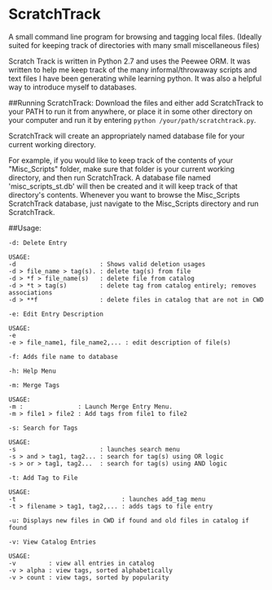 # ScratchTrack
A small command line program for browsing and tagging local files. (Ideally suited for keeping track of directories with many small miscellaneous files)

Scratch Track is written in Python 2.7 and uses the Peewee ORM. It was written to help me keep track of the many informal/throwaway
scripts and text files I have been generating while learning python. It was also a helpful way to introduce myself to databases.


##Running ScratchTrack:
Download the files and either add ScratchTrack to your PATH to run it from anywhere, or place it in some other directory on your computer and run it by entering `python /your/path/scratchtrack.py`.

ScratchTrack will create an appropriately named database file for your current working directory. 

For example, if you would like to keep track of the contents of your "Misc_Scripts" folder, make sure that folder is your current working directory, and then run ScratchTrack. A database file named 'misc_scripts_st.db' will then be created and it will keep track of that directory's contents. Whenever you want to browse the Misc_Scripts ScratchTrack database, just navigate to the Misc_Scripts directory and run ScratchTrack.


##Usage:


`-d: Delete Entry`

    USAGE:
    -d                       : Shows valid deletion usages
    -d > file_name > tag(s). : delete tag(s) from file                           
    -d > *f > file_name(s)   : delete file from catalog
    -d > *t > tag(s)         : delete tag from catalog entirely; removes associations
    -d > **f                 : delete files in catalog that are not in CWD
  
`-e: Edit Entry Description`

    USAGE:
    -e 
    -e > file_name1, file_name2,... : edit description of file(s)
`-f: Adds file name to database`

`-h: Help Menu`

`-m: Merge Tags`

    USAGE:
    -m :               : Launch Merge Entry Menu. 
    -m > file1 > file2 : Add tags from file1 to file2
    
`-s: Search for Tags`

    USAGE:
    -s                       : launches search menu
    -s > and > tag1, tag2... : search for tag(s) using OR logic
    -s > or > tag1, tag2...  : search for tag(s) using AND logic
    
`-t: Add Tag to File`

    USAGE:
    -t                             : launches add_tag menu
    -t > filename > tag1, tag2,... : adds tags to file entry
    
`-u: Displays new files in CWD if found and old files in catalog if found`

`-v: View Catalog Entries`

    USAGE:
    -v         : view all entries in catalog
    -v > alpha : view tags, sorted alphabetically
    -v > count : view tags, sorted by popularity
    
